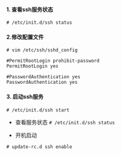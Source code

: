 #### 1. 查看ssh服务状态

```
# /etc/init.d/ssh status
```

#### 2.修改配置文件

```
# vim /etc/ssh/sshd_config
```

```
#PermitRootLogin prohibit-password
PermitRootLogin yes
```

```shell
#PasswordAuthentication yes
PasswordAuthentication yes
```

#### 3. 启动ssh服务

```
# /etc/init.d/ssh start
```

- 查看服务状态
  `# /etc/init.d/ssh status`

- 开机启动

```shell
# update-rc.d ssh enable
```


